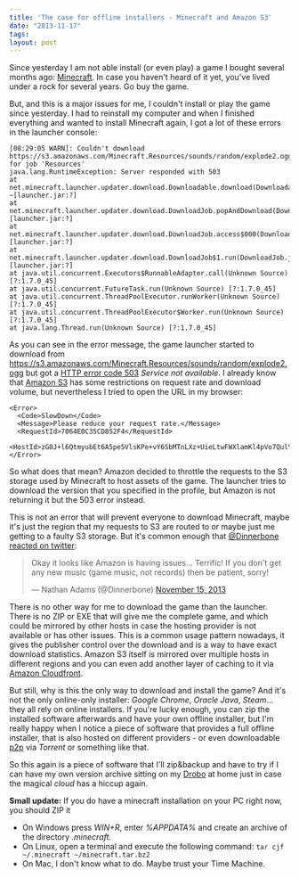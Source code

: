 ```yaml
---
title: 'The case for offline installers - Minecraft and Amazon S3'
date: "2013-11-17"
tags: 
layout: post
---
```

Since yesterday I am not able install (or even play) a game I bought several months ago: [Minecraft][0]. In case you haven't heard of it yet, you've lived under a rock for several years. Go buy the game.

But, and this is a major issues for me, I couldn't install or play the game since yesterday. I had to reinstall my computer and when I finished everything and wanted to install Minecraft again, I got a lot of these errors in the launcher console:

    [08:29:05 WARN]: Couldn't download https://s3.amazonaws.com/Minecraft.Resources/sounds/random/explode2.ogg for job 'Resources'
    java.lang.RuntimeException: Server responded with 503
	at net.minecraft.launcher.updater.download.Downloadable.download(Downloadable.java:88) ~[launcher.jar:?]
	at net.minecraft.launcher.updater.download.DownloadJob.popAndDownload(DownloadJob.java:104) [launcher.jar:?]
	at net.minecraft.launcher.updater.download.DownloadJob.access$000(DownloadJob.java:11) [launcher.jar:?]
	at net.minecraft.launcher.updater.download.DownloadJob$1.run(DownloadJob.java:86) [launcher.jar:?]
	at java.util.concurrent.Executors$RunnableAdapter.call(Unknown Source) [?:1.7.0_45]
	at java.util.concurrent.FutureTask.run(Unknown Source) [?:1.7.0_45]
	at java.util.concurrent.ThreadPoolExecutor.runWorker(Unknown Source) [?:1.7.0_45]
	at java.util.concurrent.ThreadPoolExecutor$Worker.run(Unknown Source) [?:1.7.0_45]
	at java.lang.Thread.run(Unknown Source) [?:1.7.0_45]

As you can see in the error message, the game launcher started to download from https://s3.amazonaws.com/Minecraft.Resources/sounds/random/explode2.ogg but got a [HTTP error code 503][1] *Service not available*. I already know that [Amazon S3][2] has some restrictions on request rate and download volume, but nevertheless I tried to open the URL in my browser:

    <Error>
      <Code>SlowDown</Code>
      <Message>Please reduce your request rate.</Message>
      <RequestId>7064E0C35CD852F4</RequestId>
         <HostId>zG0J+l6QtmyubEt6A5pe5VlsKPe+vY6SbMTnLXz+UieLtwFWXlamKl4pVo7QulY7</HostId>
    </Error>

So what does that mean? Amazon decided to throttle the requests to the S3 storage used by Minecraft to host assets of the game. The launcher tries to download the version that you specified in the profile, but Amazon is not returning it but the 503 error instead.

This is not an error that will prevent everyone to download Minecraft, maybe it's just the region that my requests to S3 are routed to or maybe just me getting to a faulty S3 storage. But it's common enough that [@Dinnerbone reacted on twitter][3]:

<blockquote class="twitter-tweet"><p>Okay it looks like Amazon is having issues... Terrific! If you don&#39;t get any new music (game music, not records) then be patient, sorry!</p>&mdash; Nathan Adams (@Dinnerbone) <a href="https://twitter.com/Dinnerbone/statuses/401462779695341568">November 15, 2013</a></blockquote>
<script async src="//platform.twitter.com/widgets.js" charset="utf-8"></script>

There is no other way for me to download the game than the launcher. There is no ZIP or EXE that will give me the complete game, and which could be mirrored by other hosts in case the hosting provider is not available or has other issues. This is a common usage pattern nowadays, it gives the publisher control over the download and is a way to have exact download statistics. Amazon S3 itself is mirrored over multiple hosts in different regions and you can even add another layer of caching to it via [Amazon Cloudfront][4].

But still, why is this the only way to download and install the game? And it's not the only online-only installer: *Google Chrome*, *Oracle Java*, *Steam*... they all rely on online installers. If you're lucky enough, you can zip the installed software afterwards and have your own offline installer, but I'm really happy when I notice a piece of software that provides a full offline installer, that is also hosted on different providers - or even downloadable [p2p][4] via *Torrent* or something like that.

So this again is a piece of software that I'll zip&backup and have to try if I can have my own version archive sitting on my [Drobo][6] at home just in case the magical *cloud* has a hiccup again.

**Small update:** If you do have a minecraft installation on your PC right now, you should ZIP it

* On Windows press *WIN+R*, enter *%APPDATA%* and create an archive of the directory *.minecraft*.
* On Linux, open a terminal and execute the following command: `tar cjf ~/.minecraft ~/minecraft.tar.bz2`
* On Mac, I don't know what to do. Maybe trust your Time Machine.

[0]: http://minecraft.net
[1]: http://www.w3.org/Protocols/rfc2616/rfc2616-sec10.html#sec10.5.4
[2]: http://aws.amazon.com/s3/
[3]: https://twitter.com/Dinnerbone/status/401462779695341568
[4]: http://aws.amazon.com/cloudfront/
[5]: http://en.wikipedia.org/wiki/Peer-to-peer
[6]: http://www.drobo.com/

